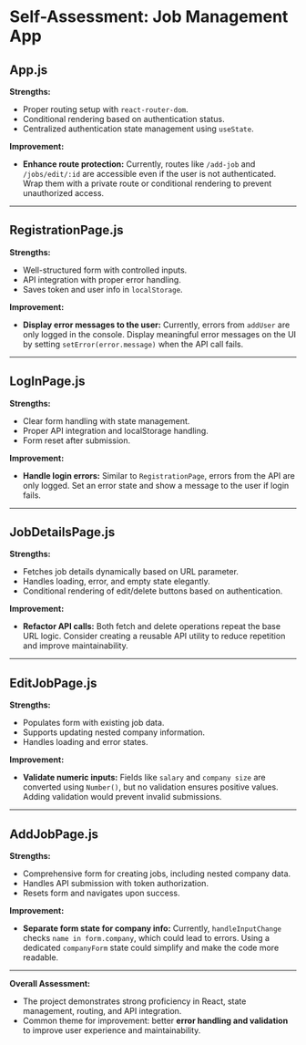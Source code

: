 # Self-Assessment: Job Management App

## App.js
**Strengths:**
- Proper routing setup with `react-router-dom`.
- Conditional rendering based on authentication status.
- Centralized authentication state management using `useState`.

**Improvement:**
- **Enhance route protection:** Currently, routes like `/add-job` and `/jobs/edit/:id` are accessible even if the user is not authenticated. Wrap them with a private route or conditional rendering to prevent unauthorized access.

---

## RegistrationPage.js
**Strengths:**
- Well-structured form with controlled inputs.
- API integration with proper error handling.
- Saves token and user info in `localStorage`.

**Improvement:**
- **Display error messages to the user:** Currently, errors from `addUser` are only logged in the console. Display meaningful error messages on the UI by setting `setError(error.message)` when the API call fails.

---

## LogInPage.js
**Strengths:**
- Clear form handling with state management.
- Proper API integration and localStorage handling.
- Form reset after submission.

**Improvement:**
- **Handle login errors:** Similar to `RegistrationPage`, errors from the API are only logged. Set an error state and show a message to the user if login fails.

---

## JobDetailsPage.js
**Strengths:**
- Fetches job details dynamically based on URL parameter.
- Handles loading, error, and empty state elegantly.
- Conditional rendering of edit/delete buttons based on authentication.

**Improvement:**
- **Refactor API calls:** Both fetch and delete operations repeat the base URL logic. Consider creating a reusable API utility to reduce repetition and improve maintainability.

---

## EditJobPage.js
**Strengths:**
- Populates form with existing job data.
- Supports updating nested company information.
- Handles loading and error states.

**Improvement:**
- **Validate numeric inputs:** Fields like `salary` and `company size` are converted using `Number()`, but no validation ensures positive values. Adding validation would prevent invalid submissions.

---

## AddJobPage.js
**Strengths:**
- Comprehensive form for creating jobs, including nested company data.
- Handles API submission with token authorization.
- Resets form and navigates upon success.

**Improvement:**
- **Separate form state for company info:** Currently, `handleInputChange` checks `name in form.company`, which could lead to errors. Using a dedicated `companyForm` state could simplify and make the code more readable.

---

**Overall Assessment:**
- The project demonstrates strong proficiency in React, state management, routing, and API integration.
- Common theme for improvement: better **error handling and validation** to improve user experience and maintainability.
